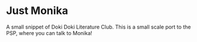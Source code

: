 # Just Monika

A small snippet of Doki Doki Literature Club. This is a small scale port to the PSP, where you can talk to Monika!
